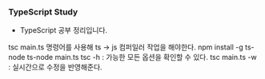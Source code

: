 ### TypeScript Study

- TypeScript 공부 정리입니다.

tsc main.ts 명령어를 사용해 ts -> js 컴퍼일러 작업을 해야한다.
npm install -g ts-node
ts-node main.ts
tsc -h : 가능한 모든 옵션을 확인할 수 있다.
tsc main.ts -w : 실시간으로 수정을 반영해준다.
